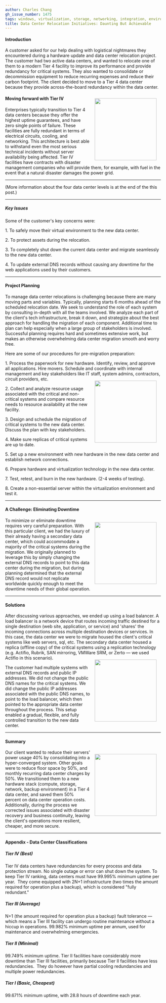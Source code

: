 ```yaml
---
author: Charles Chang
gh_issue_number: 1475
tags: windows, virtualization, storage, networking, integration, environment, disaster-recovery, company, infrastructure, data-center
title: Data Center Relocation Initiatives: Daunting But Achievable
---
```



#### Introduction

A customer asked for our help dealing with logistical nightmares they encountered during a hardware update and data center relocation project. The customer had two active data centers, and wanted to relocate one of them to a modern Tier 4 facility to improve its performance and provide redundancy for critical systems. They also wanted to consolidate or decommission equipment to reduce recurring expenses and reduce their carbon footprint. The client decided to move to a Tier 4 data center because they provide across-the-board redundancy within the data center.

<img align="right" src="https://lh4.googleusercontent.com/KECQiaIv9vq6_8tCbnr0c-pp2Z_6ER66KYWzZ_UXyYLNA9nzqktf8r_kTmomYP2FLD4CiVJL6qkADhBJaUtof0V-riFdZpvqFjB2_8-vsyVtFsku5_74p-8_UA-ton5Wx9dqMWtL" style="margin: 1em" width="200"/>




#### Moving forward with Tier IV

Enterprises typically transition to Tier 4 data centers because they offer the highest uptime guarantees, and have zero single points of failure. These facilities are fully redundant in terms of electrical circuits, cooling, and networking. This architecture is best able to withstand even the most serious technical incidents without server availability being affected. Tier IV facilities have contracts with disaster management companies who will provide them, for example, with fuel in the event that a natural disaster damages the power grid.



* * * * *

(More information about the four data center levels is at the end of the this post.)

* * * * *



##### Key Issues

Some of the customer's key concerns were:

1\. To safely move their virtual environment to the new data center.

2\. To protect assets during the relocation.

3\. To completely shut down the current data center and migrate seamlessly to the new data center.

4\. To update external DNS records without causing any downtime for the web applications used by their customers.

* * * * *

#### Project Planning 

To manage data center relocations is challenging because there are many moving parts and variables. Typically, planning starts 6 months ahead of the scheduled relocation date. We seek to understand the role of each system by consulting in-depth with all the teams involved. We analyze each part of the client's tech infrastructure, break it down, and strategize about the best approach for handling the migration of each component. Additional time to plan can help especially when a large group of stakeholders is involved. Successful planning requires hard and sometimes extensive work, but makes an otherwise overwhelming data center migration smooth and worry free.

Here are some of our procedures for pre-migration preparation:

1\. Process the paperwork for new hardware. Identify, review, and approve all applications. Hire movers. Schedule and coordinate with internal management and key stakeholders like IT staff, system admins, contractors, circuit providers, etc.<img align="right" src="https://lh4.googleusercontent.com/YpEoWm5H1hM-PPol0Rck-ou_Tb6cmlk4QQdxGCgfkt91Os6GpluVKDpNQNE08LwdENaQvS1RIfw8e0AB5xT-HLKExCzyh8etNMBdfxQCjYOYKzpyFgG0xRb2uQtG2LJZndhahsHt" style="margin: 1em" width="200"/>

2\. Collect and analyze resource usage associated with the critical and non-critical systems and compare resource needs to resource availability at the new facility.

3\. Design and schedule the migration of critical systems to the new data center. Discuss the plan with key stakeholders.

4\. Make sure replicas of critical systems are up to date.

5\. Set up a new environment with new hardware in the new data center and establish network connections.

6\. Prepare hardware and virtualization technology in the new data center.

7\. Test, retest, and burn in the new hardware. (2-4 weeks of testing).

8\. Create a non-essential server within the virtualization environment and test it.

* * * * *

#### A Challenge: Eliminating Downtime 
<img align="right" src="https://lh5.googleusercontent.com/8tGYGGV_3X8iy_pi6Z_AdrJh014UaaMtyMm_-nIqNJ4kO4MoK3-RpVlA1_4Ds7eqHblzIXiHjrjieiEEtgsxg9yJOJfq-SkpO0FA2H-88rXSnB5TmWGFLgIvtbEFr3XT7QFvKGl3" style="margin: 1em" width="200"/>

To minimize or eliminate downtime requires very careful preparation. With this particular client, we had the luxury of their already having a secondary data center, which could accommodate a majority of the critical systems during the migration. We originally planned to leverage this by simply changing the external DNS records to point to this data center during the migration, but during planning determined that the external DNS record would not replicate worldwide quickly enough to meet the downtime needs of their global operation.

* * * * *

#### Solutions

After discussing various approaches, we ended up using a load balancer. A load balancer is a network device that routes incoming traffic destined for a single destination (web site, application, or service) and 'shares' the incoming connections across multiple destination devices or services. In this case, the data center we were to migrate housed the client's critical systems like web servers, sql, etc. The secondary data center housed a replica (offline copy) of the critical systems using a replication technology (e.g. Actifio, Rubrik, SAN mirroring, VMWare SRM, or Zerto — we used Actifio in this scenario).
<img align="right" src="https://lh5.googleusercontent.com/LRumZsXWkWNlCb1Qy2hrP_rIUHsENrLdRcvqCaAcjnLjbnzRV5_xhzxZE7Ae0iU5zth9leQinwmxcHINoso5kRRITuUkw5dukoHXXoB_VNSOWdC9qFTrnAVm6r2KSWT4aUNhddPz" style="margin: 1em" width="200"/>

The customer had multiple systems with external DNS records and public IP addresses. We did not change the public DNS names for the critical systems. We did change the public IP addresses associated with the public DNS names, to point to the load balancer, which then pointed to the appropriate data center throughout the process. This setup enabled a gradual, flexible, and fully controlled transition to the new data center.

* * * * *

#### Summary
<img align="right" src="https://lh3.googleusercontent.com/3xBfelArNw6-22IMkE6HQRyuP_9c2eHgbfTvXg2JnDFU9p8njADgWJ1-sp6bCjpm5HIifilJpN45FpE0YEhjttUcebz2uPte8qtc637znMFQ_UhmjoqEhYhPyP0KxR3zAdYuowIA" style="margin: 1em" width="200"/>

Our client wanted to reduce their servers' power usage 40% by consolidating into a hyper-converged system. Other goals were to reduce floor space by 50%, and monthly recurring data center charges by 50%. We transitioned them to a new hardware stack (compute, storage, network, backup environment) in a Tier 4 data center, and saved them 50% percent on data center operation costs. Additionally, during the process we corrected issues associated with disaster recovery and business continuity, leaving the client's operations more resilient, cheaper, and more secure.

* * * * *

#### Appendix - Data Center Classifications

##### Tier IV (Best)

Tier IV data centers have redundancies for every process and data protection stream. No single outage or error can shut down the system. To keep Tier IV ranking, data centers must have 99.995% minimum uptime per year.  They come equipped with 2N+1 infrastructure (two times the amount required for operation plus a backup), which is considered "fully redundant."

##### Tier III (Average)

N+1 (the amount required for operation plus a backup) fault tolerance — which means a Tier III facility can undergo routine maintenance without a hiccup in operations. 99.982% minimum uptime per annum, used for maintenance and overwhelming emergencies.

##### Tier II (Minimal)

99.749% minimum uptime. Tier II facilities have considerably more downtime than Tier III facilities, primarily because Tier II facilities have less redundancies.  They do however have partial cooling redundancies and multiple power redundancies.

##### Tier I (Basic, Cheapest)

99.671% minimum uptime, with 28.8 hours of downtime each year.